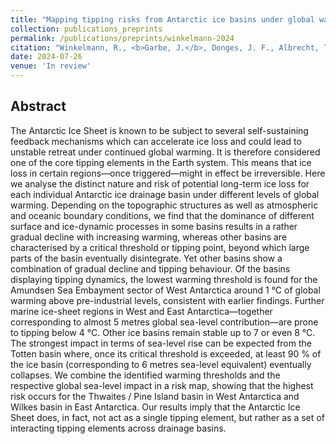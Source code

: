 ```yaml
---
title: "Mapping tipping risks from Antarctic ice basins under global warming"
collection: publications_preprints
permalink: /publications/preprints/winkelmann-2024
citation: "Winkelmann, R., <b>Garbe, J.</b>, Donges, J. F., Albrecht, T.: <i>Mapping tipping risks from Antarctic ice basins under global warming</i>, in review, 2024."
date: 2024-07-26
venue: 'In review'
---
```


## Abstract
The Antarctic Ice Sheet is known to be subject to several self-sustaining feedback mechanisms which can accelerate ice loss and could lead to unstable retreat under continued global warming. It is therefore considered one of the core tipping elements in the Earth system. This means that ice loss in certain regions—once triggered—might in effect be irreversible. 
Here we analyse the distinct nature and risk of potential long-term ice loss for each individual Antarctic ice drainage basin under different levels of global warming. Depending on the topographic structures as well as atmospheric and oceanic boundary conditions, we find that the dominance of different surface and ice-dynamic processes in some basins results in a rather gradual decline with increasing warming, whereas other basins are characterised by a critical threshold or tipping point, beyond which large parts of the basin eventually disintegrate. Yet other basins show a combination of gradual decline and tipping behaviour. 
Of the basins displaying tipping dynamics, the lowest warming threshold is found for the Amundsen Sea Embayment sector of West Antarctica around 1 °C of global warming above pre-industrial levels, consistent with earlier findings. Further marine ice-sheet regions in West and East Antarctica—together corresponding to almost 5 metres global sea-level contribution—are prone to tipping below 4 °C. Other ice basins remain stable up to 7 or even 8 °C. The strongest impact in terms of sea-level rise can be expected from the Totten basin where, once its critical threshold is exceeded, at least 90 % of the ice basin (corresponding to 6 metres sea-level equivalent) eventually collapses.
We combine the identified warming thresholds and the respective global sea-level impact in a risk map, showing that the highest risk occurs for the Thwaites / Pine Island basin in West Antarctica and Wilkes basin in East Antarctica. Our results imply that the Antarctic Ice Sheet does, in fact, not act as a single tipping element, but rather as a set of interacting tipping elements across drainage basins.